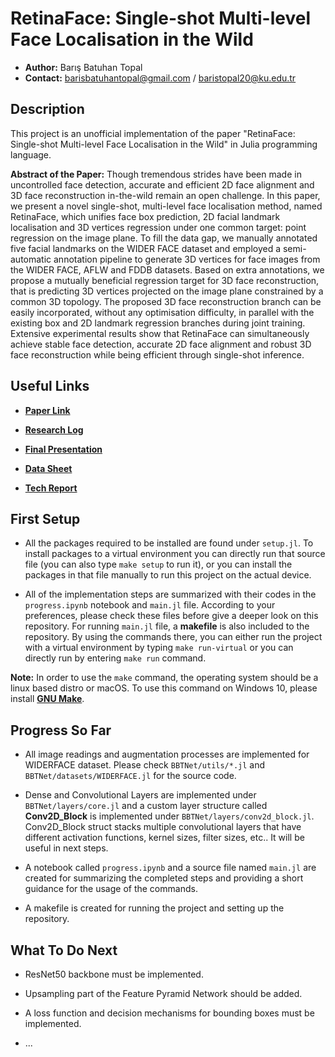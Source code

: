 # RetinaFace: Single-shot Multi-level Face Localisation in the Wild

* **Author:** Barış Batuhan Topal
* **Contact:** barisbatuhantopal@gmail.com / baristopal20@ku.edu.tr

## Description

This project is an unofficial implementation of the paper "RetinaFace: Single-shot Multi-level Face Localisation in the Wild" in Julia programming language. 

**Abstract of the Paper:** Though tremendous strides have been made in uncontrolled face detection, accurate and efficient 2D face alignment and 3D face reconstruction in-the-wild remain an open challenge. In this paper, we present a novel single-shot, multi-level face localisation method, named RetinaFace, which unifies face box prediction, 2D facial landmark localisation and 3D vertices regression under one common target: point regression on the image plane. To fill the data gap, we manually annotated five facial landmarks on the WIDER FACE dataset and employed a semi-automatic annotation pipeline to generate 3D vertices for face images from the WIDER FACE, AFLW and FDDB datasets. Based on extra annotations, we propose a mutually beneficial regression target for 3D face reconstruction, that is predicting 3D vertices projected on the image plane constrained by a common 3D topology. The proposed 3D face reconstruction branch can be easily incorporated, without any optimisation difficulty, in parallel with the existing box and 2D landmark regression branches during joint training. Extensive experimental results show that RetinaFace can simultaneously achieve stable face detection, accurate 2D face alignment and robust 3D face reconstruction while being efficient through single-shot inference.

## Useful Links

* [**Paper Link**](https://openaccess.thecvf.com/content_CVPR_2020/papers/Deng_RetinaFace_Single-Shot_Multi-Level_Face_Localisation_in_the_Wild_CVPR_2020_paper.pdf)

* [**Research Log**](https://docs.google.com/document/d/1fF8Y2ZG3iQvLiHqBY47O8yGQFobWY9JDyNRvDlUqJPQ/edit?usp=sharing) 

* [**Final Presentation**](https://docs.google.com/presentation/d/1lBw68_IdbSe_0n2KAlupRnDulvfzNrUMwx3sBkNl9p8/edit?usp=sharing)

* [**Data Sheet**](https://docs.google.com/spreadsheets/d/1Si1-91wCge3aq7liSTSFxGuJb3fO_-xHlAIzQkaLEyU/edit?usp=sharing) 

* [**Tech Report**](https://www.overleaf.com/read/pbtyskcsdgyt)

## First Setup

* All the packages required to be installed are found under `setup.jl`. To install packages to a virtual environment you can directly run that source file (you can also type `make setup` to run it), or you can install the packages in that file manually to run this project on the actual device.

* All of the implementation steps are summarized with their codes in the `progress.ipynb` notebook and `main.jl` file. According to your preferences, please check these files before give a deeper look on this repository. For running `main.jl` file, a **makefile** is also included to the repository. By using the commands there, you can either run the project with a virtual environment by typing `make run-virtual` or you can directly run by entering `make run` command.

**Note:** In order to use the `make` command, the operating system should be a linux based distro or macOS. To use this command on Windows 10, please install [**GNU Make**](https://www.gnu.org/software/make/).

## Progress So Far

* All image readings and augmentation processes are implemented for WIDERFACE dataset. Please check `BBTNet/utils/*.jl` and `BBTNet/datasets/WIDERFACE.jl` for the source code.

* Dense and Convolutional Layers are implemented under `BBTNet/layers/core.jl` and a custom layer structure called **Conv2D_Block** is implemented under `BBTNet/layers/conv2d_block.jl`. Conv2D_Block struct stacks multiple convolutional layers that have different activation functions, kernel sizes, filter sizes, etc.. It will be useful in next steps.

* A notebook called `progress.ipynb` and a source file named `main.jl` are created for summarizing the completed steps and providing a short guidance for the usage of the commands.

* A makefile is created for running the project and setting up the repository.

## What To Do Next

* ResNet50 backbone must be implemented.

* Upsampling part of the Feature Pyramid Network should be added.

* A loss function and decision mechanisms for bounding boxes must be implemented.

* ...

